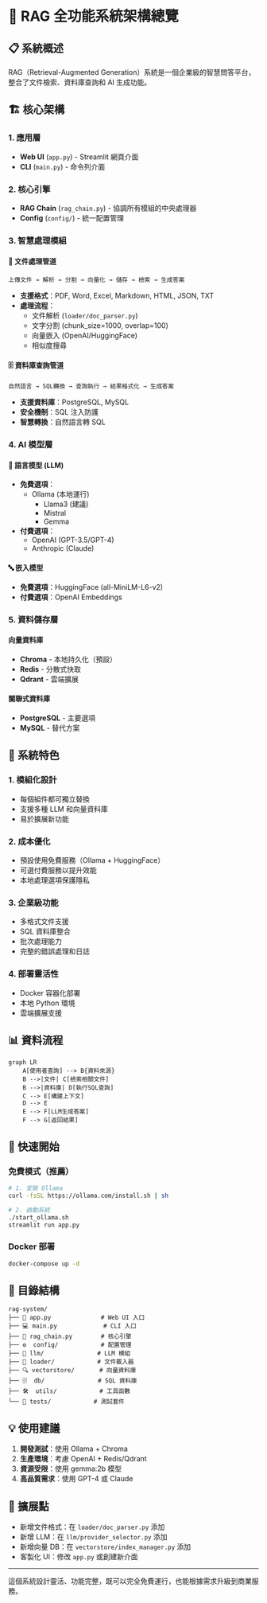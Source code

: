 # 🧠 RAG 全功能系統架構總覽

## 📋 系統概述

RAG（Retrieval-Augmented Generation）系統是一個企業級的智慧問答平台，整合了文件檢索、資料庫查詢和 AI 生成功能。

## 🏗️ 核心架構

### 1. **應用層** 
- **Web UI** (`app.py`) - Streamlit 網頁介面
- **CLI** (`main.py`) - 命令列介面

### 2. **核心引擎** 
- **RAG Chain** (`rag_chain.py`) - 協調所有模組的中央處理器
- **Config** (`config/`) - 統一配置管理

### 3. **智慧處理模組**

#### 📄 文件處理管道
```
上傳文件 → 解析 → 分割 → 向量化 → 儲存 → 檢索 → 生成答案
```
- **支援格式**：PDF, Word, Excel, Markdown, HTML, JSON, TXT
- **處理流程**：
  - 文件解析 (`loader/doc_parser.py`)
  - 文字分割 (chunk_size=1000, overlap=100)
  - 向量嵌入 (OpenAI/HuggingFace)
  - 相似度搜尋

#### 🗄️ 資料庫查詢管道
```
自然語言 → SQL轉換 → 查詢執行 → 結果格式化 → 生成答案
```
- **支援資料庫**：PostgreSQL, MySQL
- **安全機制**：SQL 注入防護
- **智慧轉換**：自然語言轉 SQL

### 4. **AI 模型層**

#### 🤖 語言模型 (LLM)
- **免費選項**：
  - Ollama (本地運行)
    - Llama3 (建議)
    - Mistral
    - Gemma
- **付費選項**：
  - OpenAI (GPT-3.5/GPT-4)
  - Anthropic (Claude)

#### 🔤 嵌入模型
- **免費選項**：HuggingFace (all-MiniLM-L6-v2)
- **付費選項**：OpenAI Embeddings

### 5. **資料儲存層**

#### 向量資料庫
- **Chroma** - 本地持久化（預設）
- **Redis** - 分散式快取
- **Qdrant** - 雲端擴展

#### 關聯式資料庫
- **PostgreSQL** - 主要選項
- **MySQL** - 替代方案

## 🌟 系統特色

### 1. **模組化設計**
- 每個組件都可獨立替換
- 支援多種 LLM 和向量資料庫
- 易於擴展新功能

### 2. **成本優化**
- 預設使用免費服務（Ollama + HuggingFace）
- 可選付費服務以提升效能
- 本地處理選項保護隱私

### 3. **企業級功能**
- 多格式文件支援
- SQL 資料庫整合
- 批次處理能力
- 完整的錯誤處理和日誌

### 4. **部署靈活性**
- Docker 容器化部署
- 本地 Python 環境
- 雲端擴展支援

## 📊 資料流程

```mermaid
graph LR
    A[使用者查詢] --> B{資料來源}
    B -->|文件| C[檢索相關文件]
    B -->|資料庫| D[執行SQL查詢]
    C --> E[構建上下文]
    D --> E
    E --> F[LLM生成答案]
    F --> G[返回結果]
```

## 🚀 快速開始

### 免費模式（推薦）
```bash
# 1. 安裝 Ollama
curl -fsSL https://ollama.com/install.sh | sh

# 2. 啟動系統
./start_ollama.sh
streamlit run app.py
```

### Docker 部署
```bash
docker-compose up -d
```

## 📁 目錄結構

```
rag-system/
├── 🎯 app.py              # Web UI 入口
├── 💻 main.py             # CLI 入口
├── 🧠 rag_chain.py        # 核心引擎
├── ⚙️  config/            # 配置管理
├── 🤖 llm/               # LLM 模組
├── 📄 loader/            # 文件載入器
├── 🔍 vectorstore/       # 向量資料庫
├── 🗄️  db/               # SQL 資料庫
├── 🛠️  utils/            # 工具函數
└── 🧪 tests/            # 測試套件
```

## 💡 使用建議

1. **開發測試**：使用 Ollama + Chroma
2. **生產環境**：考慮 OpenAI + Redis/Qdrant
3. **資源受限**：使用 gemma:2b 模型
4. **高品質需求**：使用 GPT-4 或 Claude

## 🔧 擴展點

- 新增文件格式：在 `loader/doc_parser.py` 添加
- 新增 LLM：在 `llm/provider_selector.py` 添加
- 新增向量 DB：在 `vectorstore/index_manager.py` 添加
- 客製化 UI：修改 `app.py` 或創建新介面

---

這個系統設計靈活、功能完整，既可以完全免費運行，也能根據需求升級到商業服務。